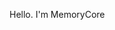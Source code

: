 Hello. I'm MemoryCore

<!---
TheMemoryCore/TheMemoryCore is a ✨ special ✨ repository because its `README.md` (this file) appears on your GitHub profile.
You can click the Preview link to take a look at your changes.
--->
